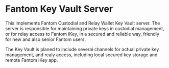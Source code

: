 # Fantom Key Vault Server

This implements Fantom Custodial and Relay Wallet Key Vault server. The server is responsible for maintaining 
private keys in custodial management, or for relay access to Fantom iKey, in a secured and reliable way, friendly 
for new and also senior Fantom users.

The Key Vault is planed to include several channels for actual private key management, and realy access, including
local secured key storage and remote Fantom iKey app.    